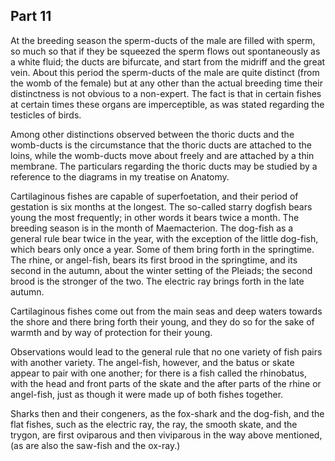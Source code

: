 ## Part 11

At the breeding season the sperm-ducts of the male are filled with sperm, so much so that if they be squeezed the sperm flows out spontaneously as a white fluid; the ducts are bifurcate, and start from the midriff and the great vein.
About this period the sperm-ducts of the male are quite distinct (from the womb of the female) but at any other than the actual breeding time their distinctness is not obvious to a non-expert.
The fact is that in certain fishes at certain times these organs are imperceptible, as was stated regarding the testicles of birds.

Among other distinctions observed between the thoric ducts and the womb-ducts is the circumstance that the thoric ducts are attached to the loins, while the womb-ducts move about freely and are attached by a thin membrane.
The particulars regarding the thoric ducts may be studied by a reference to the diagrams in my treatise on Anatomy.

Cartilaginous fishes are capable of superfoetation, and their period of gestation is six months at the longest.
The so-called starry dogfish bears young the most frequently; in other words it bears twice a month.
The breeding season is in the month of Maemacterion.
The dog-fish as a general rule bear twice in the year, with the exception of the little dog-fish, which bears only once a year.
Some of them bring forth in the springtime.
The rhine, or angel-fish, bears its first brood in the springtime, and its second in the autumn, about the winter setting of the Pleiads; the second brood is the stronger of the two.
The electric ray brings forth in the late autumn.

Cartilaginous fishes come out from the main seas and deep waters towards the shore and there bring forth their young, and they do so for the sake of warmth and by way of protection for their young.

Observations would lead to the general rule that no one variety of fish pairs with another variety.
The angel-fish, however, and the batus or skate appear to pair with one another; for there is a fish called the rhinobatus, with the head and front parts of the skate and the after parts of the rhine or angel-fish, just as though it were made up of both fishes together.

Sharks then and their congeners, as the fox-shark and the dog-fish, and the flat fishes, such as the electric ray, the ray, the smooth skate, and the trygon, are first oviparous and then viviparous in the way above mentioned, (as are also the saw-fish and the ox-ray.)

